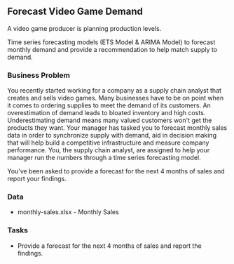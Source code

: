 ## Forecast Video Game Demand
A video game producer is planning production levels.

Time series forecasting models (ETS Model & ARIMA Model) to forecast monthly demand and provide a recommendation to help match supply to demand.

### Business Problem
You recently started working for a company as a supply chain analyst that creates and sells video games. Many businesses have to be on point when it comes to ordering supplies to meet the demand of its customers. An overestimation of demand leads to bloated inventory and high costs. Underestimating demand means many valued customers won't get the products they want. Your manager has tasked you to forecast monthly sales data in order to synchronize supply with demand, aid in decision making that will help build a competitive infrastructure and measure company performance. You, the supply chain analyst, are assigned to help your manager run the numbers through a time series forecasting model.

You’ve been asked to provide a forecast for the next 4 months of sales and report your findings.

### Data
- monthly-sales.xlsx - Monthly Sales

### Tasks
- Provide a forecast for the next 4 months of sales and report the findings.
